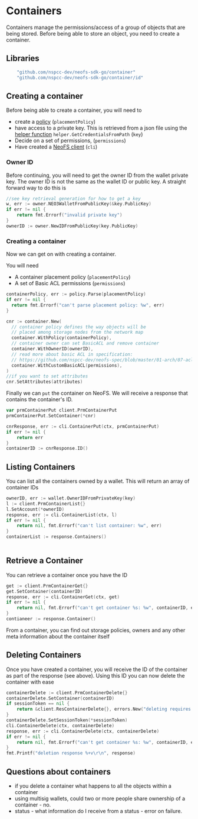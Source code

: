 # Containers

Containers manage the permissions/access of a group of objects that are being stored. Before being able to store an object, you need to create a container.

## Libraries

```go
	"github.com/nspcc-dev/neofs-sdk-go/container"
	"github.com/nspcc-dev/neofs-sdk-go/container/id"
```
## Creating a container

Before being able to create a container, you will need to 

- create a [policy](/docs/n3/neofs/topics/policies) (`placementPolicy`)
- have access to a private key. This is retrieved from a json file using the [helper function](/docs/n3/neofs/topics/helpers/#get-credentials-from-path) `helper.GetCredentialsFromPath` (`key`)
- Decide on a set of permissions, (`permissions`)
-  Have created a [NeoFS client](/docs/n3/neofs/topics/clients) (`cli`)

### Owner ID

Before continuing, you will need to get the owner ID from the wallet private key. The owner ID is not the same as the wallet ID or public key. A straight forward way to do this is


```go
//see key retrieval generation for how to get a key
w, err := owner.NEO3WalletFromPublicKey(&key.PublicKey)
if err != nil {
    return fmt.Errorf("invalid private key")
}
ownerID := owner.NewIDFromPublicKey(key.PublicKey)
```

### Creating a container

Now we can get on with creating a container.

You will need

- A container placement policy (`placementPolicy`)
- A set of Basic ACL permissions (`permissions`)

```go
containerPolicy, err := policy.Parse(placementPolicy)
if err != nil {
  return fmt.Errorf("can't parse placement policy: %w", err)
}

cnr := container.New(
  // container policy defines the way objects will be
  // placed among storage nodes from the network map
  container.WithPolicy(containerPolicy),
  // container owner can set BasicACL and remove container
  container.WithOwnerID(ownerID),
  // read more about basic ACL in specification:
  // https://github.com/nspcc-dev/neofs-spec/blob/master/01-arch/07-acl.md
  container.WithCustomBasicACL(permissions),
)
//if you want to set attributes
cnr.SetAttributes(attributes)
```

Finally we can `put` the container on NeoFS. We will receive a response that contains the container's ID.

```go
var prmContainerPut client.PrmContainerPut
prmContainerPut.SetContainer(*cnr)

cnrResponse, err := cli.ContainerPut(ctx, prmContainerPut)
if err != nil {
    return err
}
containerID := cnrResponse.ID()
```

## Listing Containers

You can list all the containers owned by a wallet. This will return an array of container IDs

```go
ownerID, err := wallet.OwnerIDFromPrivateKey(key)
l := client.PrmContainerList{}
l.SetAccount(*ownerID)
response, err := cli.ContainerList(ctx, l)
if err != nil {
    return nil, fmt.Errorf("can't list container: %w", err)
}
containerList := response.Containers()
	
```

## Retrieve a Container

You can retrieve a container once you have the ID

```go
get := client.PrmContainerGet{}
get.SetContainer(containerID)
response, err := cli.ContainerGet(ctx, get)
if err != nil {
    return nil, fmt.Errorf("can't get container %s: %w", containerID, err)
}
contianeer := response.Container()
```

From a container, you can find out storage policies, owners and any other meta information about the container itself

## Deleting Containers

Once you have created a container, you will receive the ID of the container as part of the response (see above). Using this ID you can now delete the container with ease 

```go
containerDelete := client.PrmContainerDelete{}
containerDelete.SetContainer(containerID)
if sessionToken == nil {
    return &client.ResContainerDelete{}, errors.New("deleting requires a session token")
}
containerDelete.SetSessionToken(*sessionToken)
cli.ContainerDelete(ctx, containerDelete)
response, err := cli.ContainerDelete(ctx, containerDelete)
if err != nil {
    return nil, fmt.Errorf("can't get container %s: %w", containerID, err)
}
fmt.Printf("deletion response %+v\r\n", response)
```

## Questions about containers

* if you delete a container what happens to all the objects within a container
* using multisig wallets, could two or more people share ownership of a container - no.
* status - what information do I receive from a status - error on failure.
